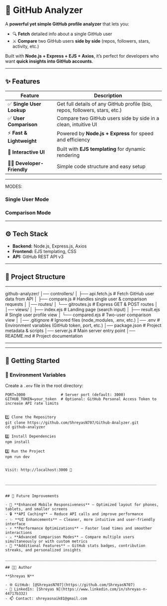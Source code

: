 # 🚀 GitHub Analyzer  

A **powerful yet simple GitHub profile analyzer** that lets you:  

- 🔍 **Fetch** detailed info about a single GitHub user  
- ⚔️ **Compare** two GitHub users **side by side** (repos, followers, stars, activity, etc.)  

Built with **Node.js + Express + EJS + Axios**, it’s perfect for developers who want **quick insights into GitHub accounts**.  

---

## ✨ Features  

| Feature | Description |
|---------|-------------|
| ✅ **Single User Lookup** | Get full details of any GitHub profile (bio, repos, followers, stars, etc.) |
| ✅ **User Comparison** | Compare two GitHub users side by side in a clean, intuitive UI |
| ⚡ **Fast & Lightweight** | Powered by **Node.js + Express** for speed and efficiency |
| 🎨 **Interactive UI** | Built with **EJS templating** for dynamic rendering |
| 👨‍💻 **Developer-Friendly** | Simple code structure and easy setup |

---

MODES:

### Single User Mode  

### Comparison Mode  


---

## ⚙️ Tech Stack  

- **Backend:** Node.js, Express.js, Axios  
- **Frontend:** EJS templating, CSS  
- **API:** GitHub REST API v3  

---

## 📂 Project Structure  

___________________________________________________________________

github-analyzer/
│── controllers/
│ ├── api.fetch.js # Fetch GitHub user data from API
│ ├── compare.js # Handles single user & comparison requests
│
│── routes/
│ └── gitroutes.js # Express GET & POST routes
│
│── views/
│ ├── index.ejs # Landing page (search input)
│ ├── result.ejs # Single user profile view
│ └── compared.ejs # Two-user comparison view
│
│── .gitignore # Ignored files (node_modules, .env, etc.)
│── .env # Environment variables (GitHub token, port, etc.)
│── package.json # Project metadata & scripts
│── server.js # Main server entry point
│── README.md # Project documentation

___________________________________________________________________


---

## 🚀 Getting Started  

### 🔑 Environment Variables  

Create a `.env` file in the root directory:  

```env
PORT=3000                # Server port (default: 3000)
GITHUB_TOKEN=your_token  # Optional: GitHub Personal Access Token to increase API rate limits


1️⃣ Clone the Repository
git clone https://github.com/ShreyasN707/Github-Analyzer.git
cd github-analyzer

2️⃣ Install Dependencies
npm install

3️⃣ Run the Project
npm run dev


Visit: http://localhost:3000 🎉


____________________________________________________________________


## 📌 Future Improvements  

- 📱 **Enhanced Mobile Responsiveness** – Optimized layout for phones, tablets, and smaller screens  
- 🔒 **API Caching** – Reduce API calls and improve performance  
- ✨ **UI Enhancements** – Cleaner, more intuitive and user-friendly interface  
- ⚡ **Performance Optimizations** – Faster load times and smoother interactions  
- ⚔️ **Advanced Comparison Modes** – Compare multiple users simultaneously or with custom metrics  
- 🌟 **Additional Features** – GitHub stats badges, contribution streaks, and personalized insights

____________________________________________________________________

## 🧑‍💻 Author  

**Shreyas N**  

- 🌐 GitHub: [@ShreyasN707](https://github.com/ShreyasN707)  
- 💼 LinkedIn: [Shreyas N](https://www.linkedin.com/in/shreyas-n-44717b332)  
- 📫 Contact: shreyasnaik81@gmail.com
